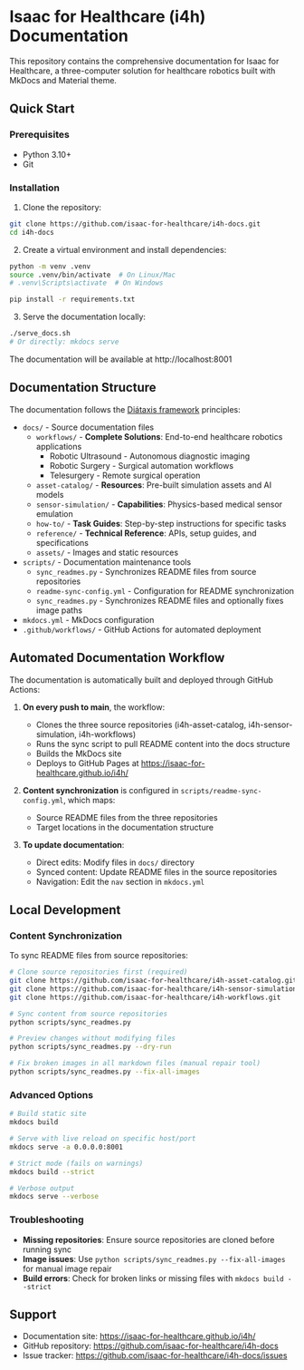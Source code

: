 # Isaac for Healthcare (i4h) Documentation

This repository contains the comprehensive documentation for Isaac for Healthcare, a three-computer solution for healthcare robotics built with MkDocs and Material theme.

## Quick Start

### Prerequisites

- Python 3.10+
- Git

### Installation

1. Clone the repository:
```bash
git clone https://github.com/isaac-for-healthcare/i4h-docs.git
cd i4h-docs
```

2. Create a virtual environment and install dependencies:
```bash
python -m venv .venv
source .venv/bin/activate  # On Linux/Mac
# .venv\Scripts\activate  # On Windows

pip install -r requirements.txt
```

3. Serve the documentation locally:
```bash
./serve_docs.sh
# Or directly: mkdocs serve
```

The documentation will be available at http://localhost:8001

## Documentation Structure

The documentation follows the [Diátaxis framework](https://diataxis.fr/) principles:

- `docs/` - Source documentation files
  - `workflows/` - **Complete Solutions**: End-to-end healthcare robotics applications
    - Robotic Ultrasound - Autonomous diagnostic imaging
    - Robotic Surgery - Surgical automation workflows  
    - Telesurgery - Remote surgical operation
  - `asset-catalog/` - **Resources**: Pre-built simulation assets and AI models
  - `sensor-simulation/` - **Capabilities**: Physics-based medical sensor emulation
  - `how-to/` - **Task Guides**: Step-by-step instructions for specific tasks
  - `reference/` - **Technical Reference**: APIs, setup guides, and specifications
  - `assets/` - Images and static resources
- `scripts/` - Documentation maintenance tools
  - `sync_readmes.py` - Synchronizes README files from source repositories
  - `readme-sync-config.yml` - Configuration for README synchronization
  - `sync_readmes.py` - Synchronizes README files and optionally fixes image paths
- `mkdocs.yml` - MkDocs configuration
- `.github/workflows/` - GitHub Actions for automated deployment

## Automated Documentation Workflow

The documentation is automatically built and deployed through GitHub Actions:

1. **On every push to main**, the workflow:
   - Clones the three source repositories (i4h-asset-catalog, i4h-sensor-simulation, i4h-workflows)
   - Runs the sync script to pull README content into the docs structure
   - Builds the MkDocs site
   - Deploys to GitHub Pages at https://isaac-for-healthcare.github.io/i4h/

2. **Content synchronization** is configured in `scripts/readme-sync-config.yml`, which maps:
   - Source README files from the three repositories
   - Target locations in the documentation structure

3. **To update documentation**:
   - Direct edits: Modify files in `docs/` directory
   - Synced content: Update README files in the source repositories
   - Navigation: Edit the `nav` section in `mkdocs.yml`

## Local Development

### Content Synchronization

To sync README files from source repositories:

```bash
# Clone source repositories first (required)
git clone https://github.com/isaac-for-healthcare/i4h-asset-catalog.git
git clone https://github.com/isaac-for-healthcare/i4h-sensor-simulation.git
git clone https://github.com/isaac-for-healthcare/i4h-workflows.git

# Sync content from source repositories
python scripts/sync_readmes.py

# Preview changes without modifying files
python scripts/sync_readmes.py --dry-run

# Fix broken images in all markdown files (manual repair tool)
python scripts/sync_readmes.py --fix-all-images
```

### Advanced Options

```bash
# Build static site
mkdocs build

# Serve with live reload on specific host/port
mkdocs serve -a 0.0.0.0:8001

# Strict mode (fails on warnings)
mkdocs build --strict

# Verbose output
mkdocs serve --verbose
```

### Troubleshooting

- **Missing repositories**: Ensure source repositories are cloned before running sync
- **Image issues**: Use `python scripts/sync_readmes.py --fix-all-images` for manual image repair
- **Build errors**: Check for broken links or missing files with `mkdocs build --strict`

## Support

- Documentation site: https://isaac-for-healthcare.github.io/i4h/
- GitHub repository: https://github.com/isaac-for-healthcare/i4h-docs
- Issue tracker: https://github.com/isaac-for-healthcare/i4h-docs/issues
